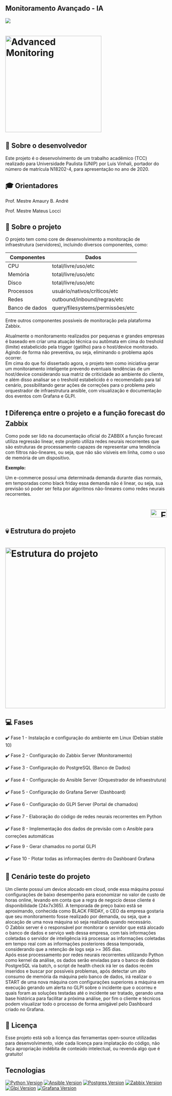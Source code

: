 ## Monitoramento Avançado - IA
![](https://img.shields.io/static/v1?label=Última%20atualização&message=2020.02.02&color=green&logo=update)

<h1 align="left">
    <img alt="Advanced Monitoring" src="https://i.imgur.com/HoeiIso.png" width="300px" />
</h1>

## :bust_in_silhouette: Sobre o desenvolvedor

Este projeto é o desenvolvimento de um trabalho acadêmico (TCC) realizado para Universidade Paulista (UNIP) por Luis Vinhali, portador do número de matrícula N18202-4, para apresentação no ano de 2020.

## :mortar_board: Orientadores

Prof. Mestre Amaury B. André

Prof. Mestre Mateus Locci


## :rocket: Sobre o projeto

O projeto tem como core de desenvolvimento a monitoração de infraestrutura (servidores), incluindo diversos componentes, como:

Componentes| Dados  |
---------- | ------ |
| CPU | total/livre/uso/etc |
| Memória | total/livre/uso/etc |
| Disco | total/livre/uso/etc |
| Processos | usuário/nativos/críticos/etc |
| Redes | outbound/inbound/regras/etc |
| Banco de dados | query/filesystems/permissões/etc |

Entre outros componentes possíveis de monitoração pela plataforma Zabbix.

Atualmente o monitoramento realizados por pequenas e grandes empresas é baseado em criar uma atuação técnica ou autômata em cima do treshold (limite) estabelicido pela trigger (gatilho) para o host/device monitorado. Agindo de forma não preventiva, ou seja, eliminando o problema após ocorrer.
<br>
Em cima do que foi dissertado agora, o projeto tem como iniciativa gerar um monitoramento inteligente prevendo eventuais tendências de um host/device considerando sua matriz de criticidade ao ambiente do cliente, e além disso analisar se o treshold estabelicido é o recomendado para tal cenário, possibilitando gerar ações de correções para o problema pelo orquestrador de infraestrutura ansible, com visualização e documentação dos eventos com Grafana e GLPI.


## :heavy_exclamation_mark: Diferença entre o projeto e a função forecast do Zabbix

Como pode ser lido na documentação oficial do ZABBIX a função forecast utiliza regressão linear, este projeto utiliza redes neurais recorrentes que são estruturas de processamento capazes de representar uma tendência com filtros não-lineares, ou seja, que não são vísiveis em linha, como o uso de memória de um dispositivo.

<b>Exemplo:</b>

Um e-commerce possuí uma determinada demanda durante dias normais, em temporadas como black friday essa demanda não é linear, ou seja, sua previsão só poder ser feita por algoritmos não-lineares como redes neurais recorrentes.

<h1 align="right">
    <a href="https://www.zabbix.com/documentation/3.0/pt/manual/config/triggers/prediction">
    <img alt="Forecast" src="https://assets.zabbix.com/img/logo/zabbix_logo_500x131.png" width="50px" height="25px"/>
    </a>
</h1>


## :skull: Estrutura do projeto

<h1 align="left">
    <img alt="Estrutura do projeto" src="https://i.ibb.co/L135GtG/MONITORING-EXPERT.png" width="500px" height="500px"/>
</h1>


## :computer: Fases

:heavy_check_mark: Fase 1 - Instalação e configuração do ambiente em Linux (Debian stable 10)

:heavy_check_mark: Fase 2 - Configuração do Zabbix Server (Monitoramento)

:heavy_check_mark: Fase 3 - Configuração do PostgreSQL (Banco de Dados)

:heavy_check_mark: Fase 4 - Configuração do Ansible Server (Orquestrador de infraestrutura)

:heavy_check_mark: Fase 5 - Configuração do Grafana Server (Dashboard)

:heavy_check_mark: Fase 6 - Configuração do GLPI Server (Portal de chamados)

:heavy_check_mark: Fase 7 - Elaboração do código de redes neurais recorrentes em Python 

:heavy_check_mark: Fase 8 - Implementação dos dados de previsão com o Ansible para correções automáticas

:heavy_check_mark: Fase 9 - Gerar chamados no portal GLPI

:heavy_check_mark: Fase 10 - Plotar todas as informações dentro do Dashboard Grafana

## :movie_camera: Cenário teste do projeto

Um cliente possuí um device alocado em cloud, onde essa máquina possuí configurações de baixo desempenho para economizar no valor de custo de horas online, levando em conta que a regra de negocío desse cliente é disponibilidade (24x7x365). A temporada de preço baixo está se aproximando, conhecida como BLACK FRIDAY, o CEO da empresa gostaria que seu monitoramento fosse realizado por demanda, ou seja, que a alocação de uma nova máquina só seja realizada quando necessário.
<br>
O Zabbix server é o responsável por monitorar o servidor que está alocado o banco de dados e serviço web dessa empresa, com tais informações coletadas o servidor de inteligência irá processar as informações coletadas em tempo real com as informações posteriores dessa temporada, considerando que a retenção de logs seja >= 365 dias.
<br>
Após esse processamento por redes neurais recorrentes utilizando Python como kernel da análise, os dados serão enviadas para o banco de dados PostgreSQL via batch, o script de health check irá ler os dados recém inseridos e buscar por possíveis problemas, após detectar um alto consumo de memória da máquina pelo banco de dados, irá realizar o START de uma nova máquina com configurações superiores a máquina em execução gerando um alerta no GLPI sobre o incidente que o ocorreu e quais foram as soluções testadas até o incidente ser tratado, gerando uma base histórica para facilitar a próxima análise, por fim o cliente e técnicos podem visualizar todo o processo de forma amigável pelo Dashboard criado no Grafana.


## :memo: Licença

Esse projeto está sob a licença das ferramentas open-source utilizadas para desenvolvimento, vide cada licença para implatação do código, não faça apropriação indébita de conteúdo intelectual, ou revenda algo que é gratuito!

## Tecnologias
    
[![Python Version](https://img.shields.io/static/v1?label=python&message=3.7&color=green&logo=python)](https://www.python.org/downloads/release/python-370/)
[![Ansible Version](https://img.shields.io/static/v1?label=ansible&message=2.7.11&color=green&logo=ansible)](https://docs.ansible.com/ansible/2.7/)
[![Postgres Version](https://img.shields.io/static/v1?label=postgresql&message=11.0&color=green&logo=postgresql)](https://www.postgresql.org/about/news/1894/)
[![Zabbix Version](https://img.shields.io/static/v1?label=zabbix&message=4.4&color=green&logo=zabbix)](https://www.zabbix.com/whats_new_4_4)
[![Glpi Version](https://img.shields.io/static/v1?label=glpi&message=4.4&color=green&logo=GLPi)](https://glpi-project.org/glpi-9-4-1/)
[![Grafana Version](https://img.shields.io/static/v1?label=grafana&message=6.6&color=green&logo=grafana)](https://grafana.com/blog/2020/01/27/grafana-v6.6-released/)
